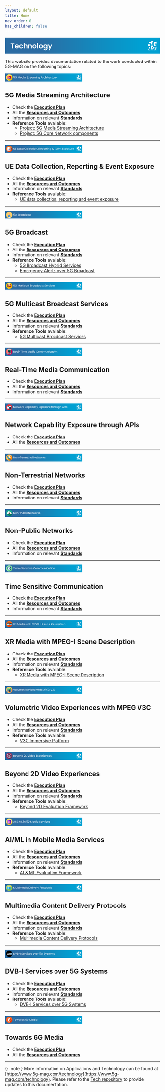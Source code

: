 ```yaml
---
layout: default
title: Home
nav_order: 0
has_children: false
---
```


<img src="./assets/images/Banner_Tech.png" > 

This website provides documentation related to the work conducted within 5G-MAG on the following topics:


<img src="./assets/images/Banner_5GMS.png" width="50%" /> 

## 5G Media Streaming Architecture
* Check the [**Execution Plan**](https://github.com/orgs/5G-MAG/projects/44/views/9)
* All the [**Resources and Outcomes**](./pages/5g-media-streaming.html)
* Information on relevant [**Standards**](https://5g-mag.github.io/Standards/pages/5g-media-streaming.html)
* **Reference Tools** available:
   * [Project: 5G Media Streaming Architecture](https://5g-mag.github.io/Getting-Started/pages/5g-media-streaming/)
   * [Project: 5G Core Network components](https://5g-mag.github.io/Getting-Started/pages/5g-core-network-components/)

---

<img src="./assets/images/Banner_UEDC.png" width="50%" /> 

## UE Data Collection, Reporting & Event Exposure
* Check the [**Execution Plan**](https://github.com/orgs/5G-MAG/projects/44/views/21)
* All the [**Resources and Outcomes**](./pages/data-collection-event-exposure.html)
* Information on relevant [**Standards**](https://5g-mag.github.io/Standards/pages/data-collection-event-exposure.html)
* **Reference Tools** available:
   * [UE data collection, reporting and event exposure](https://5g-mag.github.io/Getting-Started/pages/ue-data-collection-reporting-exposure/)

---

<img src="./assets/images/Banner_5GBC.png" width="50%" /> 

## 5G Broadcast
* Check the [**Execution Plan**](https://github.com/orgs/5G-MAG/projects/44/views/10)
* All the [**Resources and Outcomes**](./pages/lte-based-5g-broadcast.html)
* Information on relevant [**Standards**](https://5g-mag.github.io/Standards/pages/lte-based-5g-broadcast.html)
* **Reference Tools** available:
    * [5G Broadcast Hybrid Services](https://5g-mag.github.io/Getting-Started/pages/lte-based-5g-broadcast/)
    * [Emergency Alerts over 5G Broadcast](https://5g-mag.github.io/Getting-Started/pages/emergency-alerts/)

---

<img src="./assets/images/Banner_5MBS.png" width="50%" /> 

## 5G Multicast Broadcast Services
* Check the [**Execution Plan**](https://github.com/orgs/5G-MAG/projects/44/views/7)
* All the [**Resources and Outcomes**](./pages/5g-multicast-broadcast-services.html)
* Information on relevant [**Standards**](https://5g-mag.github.io/Standards/pages/5g-multicast-broadcast-services.html)
* **Reference Tools** available:
    * [5G Multicast Broadcast Services](https://5g-mag.github.io/Getting-Started/pages/5g-multicast-broadcast-services/)

---

<img src="./assets/images/Banner_RTC.png" width="50%" /> 

## Real-Time Media Communication
* Check the [**Execution Plan**](https://github.com/orgs/5G-MAG/projects/44/views/19)
* All the [**Resources and Outcomes**](./pages/rtc.html)
* Information on relevant [**Standards**](https://5g-mag.github.io/Standards/pages/rtc.html)

---

<img src="./assets/images/Banner_API.png" width="50%" /> 

## Network Capability Exposure through APIs
* Check the [**Execution Plan**](https://github.com/orgs/5G-MAG/projects/44/views/8)
* All the [**Resources and Outcomes**](./pages/network_apis.html)

---

<img src="./assets/images/Banner_NTN.png" width="50%" /> 

## Non-Terrestrial Networks
* Check the [**Execution Plan**](https://github.com/orgs/5G-MAG/projects/44/views/6)
* All the [**Resources and Outcomes**](./pages/ntn.html)
* Information on relevant [**Standards**](https://5g-mag.github.io/Standards/pages/ntn.html)

---

<img src="./assets/images/Banner_NPN.png" width="50%" /> 

## Non-Public Networks
* Check the [**Execution Plan**](https://github.com/orgs/5G-MAG/projects/44/views/11)
* All the [**Resources and Outcomes**](./pages/npn.html)
* Information on relevant [**Standards**](https://5g-mag.github.io/Standards/pages/npn.html)

---

<img src="./assets/images/Banner_TSC.png" width="50%" /> 

## Time Sensitive Communication
* Check the [**Execution Plan**](https://github.com/orgs/5G-MAG/projects/44/views/12)
* All the [**Resources and Outcomes**](./pages/tsc.html)
* Information on relevant [**Standards**](https://5g-mag.github.io/Standards/pages/tsc.html)

---

<img src="./assets/images/Banner_XR.png" width="50%" /> 

## XR Media with MPEG-I Scene Description
* Check the [**Execution Plan**](https://github.com/orgs/5G-MAG/projects/44/views/13)
* All the [**Resources and Outcomes**](./pages/xr.html)
* Information on relevant [**Standards**](https://5g-mag.github.io/Standards/pages/xr.html)
* **Reference Tools** available:
   * [XR Media with MPEG-I Scene Description](https://5g-mag.github.io/Getting-Started/pages/xr-media-integration-in-5g/)

---

<img src="./assets/images/Banner_V3C.png" width="50%" /> 

## Volumetric Video Experiences with MPEG V3C
* Check the [**Execution Plan**](https://github.com/orgs/5G-MAG/projects/44/views/18)
* All the [**Resources and Outcomes**](./pages/volumetric-video.html)
* Information on relevant [**Standards**](https://5g-mag.github.io/Standards/pages/volumetric-video.html)
* **Reference Tools** available:
   * [V3C Immersive Platform](https://5g-mag.github.io/Getting-Started/pages/v3c-immersive-platform/)

---

<img src="./assets/images/Banner_B2D.png" width="50%" /> 

## Beyond 2D Video Experiences
* Check the [**Execution Plan**](https://github.com/orgs/5G-MAG/projects/44/views/15)
* All the [**Resources and Outcomes**](./pages/beyond2d.html)
* Information on relevant [**Standards**](https://5g-mag.github.io/Standards/pages/beyond2d.html)
* **Reference Tools** available:
   * [Beyond 2D Evaluation Framework](https://5g-mag.github.io/Getting-Started/pages/beyond-2d-evaluation-framework/)

---

<img src="./assets/images/Banner_AIML.png" width="50%" /> 

## AI/ML in Mobile Media Services
* Check the [**Execution Plan**](https://github.com/orgs/5G-MAG/projects/44/views/16)
* All the [**Resources and Outcomes**](./pages/aiml.html)
* Information on relevant [**Standards**](https://5g-mag.github.io/Standards/pages/aiml.html)
* **Reference Tools** available:
   * [AI & ML Evaluation Framework](https://5g-mag.github.io/Getting-Started/pages/ai-ml-evaluation-framework/)

---

<img src="./assets/images/Banner_MD.png" width="50%" /> 

## Multimedia Content Delivery Protocols
* Check the [**Execution Plan**](https://github.com/orgs/5G-MAG/projects/44/views/22)
* All the [**Resources and Outcomes**](./pages/multimedia-content-delivery.html)
* Information on relevant [**Standards**](https://5g-mag.github.io/Standards/pages/multimedia-content-delivery.html)
* **Reference Tools** available:
   * [Multimedia Content Delivery Protocols](https://5g-mag.github.io/Getting-Started/pages/multimedia-content-delivery/)

---

<img src="./assets/images/Banner_DVBI.png" width="50%" /> 

## DVB-I Services over 5G Systems
* Check the [**Execution Plan**](https://github.com/orgs/5G-MAG/projects/44/views/17)
* All the [**Resources and Outcomes**](./pages/dvb-i-5g.html)
* Information on relevant [**Standards**](https://5g-mag.github.io/Standards/pages/dvb-i-5g.html)
* **Reference Tools** available:
   * [DVB-I Services over 5G Systems](https://5g-mag.github.io/Getting-Started/pages/dvbi-over-5g/)

---

<img src="./assets/images/Banner_6G.png" width="50%" /> 

## Towards 6G Media
* Check the [**Execution Plan**](https://github.com/orgs/5G-MAG/projects/44/views/20)
* All the [**Resources and Outcomes**](./pages/6g.html)

---

{: .note }
More information on Applications and Technology can be found at [https://www.5g-mag.com/technology](https://www.5g-mag.com/technology).
Please refer to the [Tech repository](https://github.com/5G-MAG/Tech/tree/main/pages) to provide updates to this documentation.
